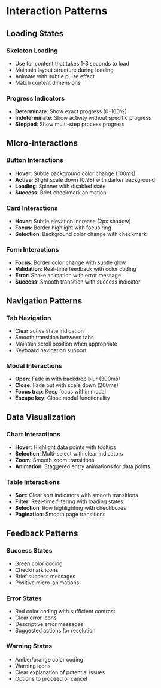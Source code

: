 # Interaction Patterns

## Loading States

### Skeleton Loading
- Use for content that takes 1-3 seconds to load
- Maintain layout structure during loading
- Animate with subtle pulse effect
- Match content dimensions

### Progress Indicators
- **Determinate**: Show exact progress (0-100%)
- **Indeterminate**: Show activity without specific progress
- **Stepped**: Show multi-step process progress

## Micro-interactions

### Button Interactions
- **Hover**: Subtle background color change (100ms)
- **Active**: Slight scale down (0.98) with darker background
- **Loading**: Spinner with disabled state
- **Success**: Brief checkmark animation

### Card Interactions
- **Hover**: Subtle elevation increase (2px shadow)
- **Focus**: Border highlight with focus ring
- **Selection**: Background color change with checkmark

### Form Interactions
- **Focus**: Border color change with subtle glow
- **Validation**: Real-time feedback with color coding
- **Error**: Shake animation with error message
- **Success**: Smooth transition with success indicator

## Navigation Patterns

### Tab Navigation
- Clear active state indication
- Smooth transition between tabs
- Maintain scroll position when appropriate
- Keyboard navigation support

### Modal Interactions
- **Open**: Fade in with backdrop blur (300ms)
- **Close**: Fade out with scale down (200ms)
- **Focus trap**: Keep focus within modal
- **Escape key**: Close modal functionality

## Data Visualization

### Chart Interactions
- **Hover**: Highlight data points with tooltips
- **Selection**: Multi-select with clear indicators
- **Zoom**: Smooth zoom transitions
- **Animation**: Staggered entry animations for data points

### Table Interactions
- **Sort**: Clear sort indicators with smooth transitions
- **Filter**: Real-time filtering with loading states
- **Selection**: Row highlighting with checkboxes
- **Pagination**: Smooth page transitions

## Feedback Patterns

### Success States
- Green color coding
- Checkmark icons
- Brief success messages
- Positive micro-animations

### Error States
- Red color coding with sufficient contrast
- Clear error icons
- Descriptive error messages
- Suggested actions for resolution

### Warning States
- Amber/orange color coding
- Warning icons
- Clear explanation of potential issues
- Options to proceed or cancel